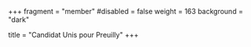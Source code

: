 +++
fragment = "member"
#disabled = false
weight = 163
background = "dark"

title = "Candidat Unis pour Preuilly"
+++
